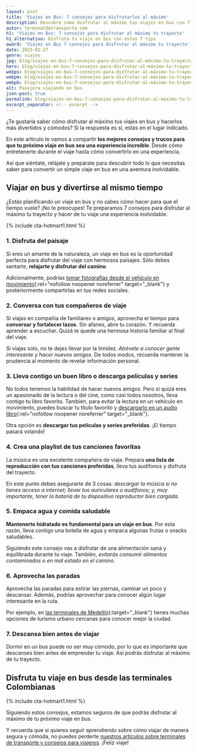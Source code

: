 ```yaml
---
layout: post
title: 'Viajes en Bus: 7 consejos para disfrutarlos al máximo'
description: Descubre cómo disfrutar al máximo tus viajes en bus con 7 consejos sobre destinos, seguridad y comodidad. ¡Planifica tu próximo viaje con confianza y comodidad!
autor: terminaldetransporte.com
h1: 'Viajes en Bus: 7 consejos para disfrutar al máximo tu trayecto'
h1_alternativo: Disfruta tu viaje en bus con estos 7 tips
award: 'Viajes en Bus 7 consejos para disfrutar al máximo tu trayecto'
date: 2023-02-27
genre: viajes
jpg: blog/viajes-en-bus-7-consejos-para-disfrutar-al-máximo-tu-trayecto.jpg
hero: blog/viajes-en-bus-7-consejos-para-disfrutar-al-máximo-tu-trayecto.webp
webps: blog/viajes-en-bus-7-consejos-para-disfrutar-al-máximo-tu-trayecto-376.webp
webpm: blog/viajes-en-bus-7-consejos-para-disfrutar-al-máximo-tu-trayecto-600.webp
webpb: blog/viajes-en-bus-7-consejos-para-disfrutar-al-máximo-tu-trayecto-800.webp
alt: Pasajera viajando en bus
json-post: true
permalink: blog/viajes-en-bus-7-consejos-para-disfrutar-al-maximo-tu-trayecto
excerpt_separator: <!-- excerpt -->
---
```

¿Te gustaría saber cómo disfrutar al máximo tus viajes en bus y hacerlos más divertidos y cómodos? Si la respuesta es sí, estás en el lugar indicado.

<!-- excerpt -->

En este artículo te vamos a compartir **los mejores consejos y trucos para que tu próximo viaje en bus sea una experiencia increíble**. Desde cómo entretenerte durante el viaje hasta cómo convertirlo en una experiencia.

Así que siéntate, relájate y prepárate para descubrir todo lo que necesitas saber para convertir un simple viaje en bus en una aventura inolvidable.

## Viajar en bus y divertirse al mismo tiempo

¿Estás planificando un viaje en bus y no sabes cómo hacer para que el tiempo vuele? ¡No te preocupes! Te preparamos 7 consejos para disfrutar al máximo tu trayecto y hacer de tu viaje una experiencia inolvidable.

{% include cta-hotmart1.html %}

### 1. Disfruta del paisaje

Si eres un amante de la naturaleza, un viaje en bus es la oportunidad perfecta para disfrutar del viaje con hermosos paisajes. Sólo debes sentarte, **relajarte y disfrutar del camino**.

Adicionalmente, podrías [tomar fotografías desde el vehículo en movimiento](https://www.dzoom.org.es/fotos-desde-vehiculos-movimiento/){:rel="nofollow noopener noreferrer" target="_blank"} y posteriormente compartirlas en tus redes sociales.

### 2. Conversa con tus compañeros de viaje

Si viajas en compañía de familiares o amigos, aprovecha el tiempo para **conversar y fortalecer lazos**. Sin afanes, abre tu corazón. Y recuerda aprender a escuchar. Quizá te quede una hermosa historia familiar al final del viaje.

Si viajas solo, no te dejes llevar por la timidez. *Atrévete a conocer gente interesante y hacer nuevos amigos*. De todos modos, recuerda mantener la prudencia al momento de revelar información personal.

### 3. Lleva contigo un buen libro o descarga películas y series

No todos tenemos la habilidad de hacer nuevos amigos. Pero si quizá eres un apasionado de la lectura o del cine, como casi todos nosotros, lleva contigo tu libro favorito. También, para evitar la lectura en un vehículo en movimiento, puedes buscar tu título favorito y [descargarlo en un audio libro](https://www.xataka.com/basics/17-paginas-para-descargar-audiolibros-gratis){:rel="nofollow noopener noreferrer" target="_blank"}.

Otra opción es **descargar tus películas y series preferidas**. ¡El tiempo pasará volando!

### 4. Crea una playlist de tus canciones favoritas

La música es una excelente compañera de viaje. Prepara **una lista de reproducción con tus canciones preferidas**, lleva tus audífonos y disfruta del trayecto.

En este punto debes asegurarte de 3 cosas: *descargar la música si no tienes acceso a internet; llevar tus auriculares o audífonos; y, muy importante, tener la batería de tu dispositivo reproductor bien cargada.*

### 5. Empaca agua y comida saludable

**Mantenerte hidratado es fundamental para un viaje en bus**. Por esta razón, lleva contigo una botella de agua y empaca algunas frutas o snacks saludables.

Siguiendo este consejo vas a disfrutar de una alimentación sana y equilibrada durante tu viaje. También, *evitarás consumir alimentos contaminados o en mal estado en el camino.*

### 6. Aprovecha las paradas

Aprovecha las paradas para estirar las piernas, caminar un poco y descansar. Además, podrías aprovechar para conocer algún lugar interesante en la ruta.

Por ejemplo, en [las terminales de Medellín]({{'terminal-de-medellin'|relative_url}} "Terminales de Medellín"){:target="_blank"} tienes muchas opciones de turismo urbano cercanas para conocer mejor la ciudad.

### 7. Descansa bien antes de viajar

Dormir en un bus puede no ser muy cómodo, por lo que es importante que descanses bien antes de emprender tu viaje. Así podrás disfrutar al máximo de tu trayecto.

## Disfruta tu viaje en bus desde las terminales Colombianas

{% include cta-hotmart1.html %}

Siguiendo estos consejos, estamos seguros de que podrás disfrutar al máximo de tu próximo viaje en bus.

Y recuerda que si quieres seguir aprendiendo sobre cómo viajar de manera segura y cómoda, no puedes perderte [nuestros artículos sobre terminales de transporte y consejos para viajeros]({{'blog'|relative_url}}). ¡Feliz viaje!
